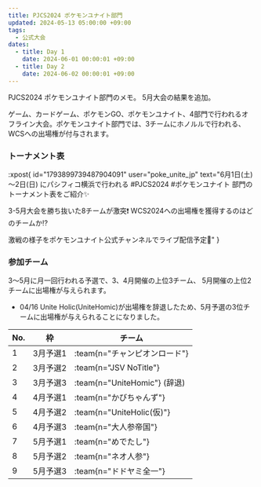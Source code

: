 ```yaml
---
title: PJCS2024 ポケモンユナイト部門
updated: 2024-05-13 05:00:00 +09:00
tags:
  - 公式大会
dates:
  - title: Day 1
    date: 2024-06-01 00:00:01 +09:00
  - title: Day 2
    date: 2024-06-02 00:00:01 +09:00
---
```


PJCS2024 ポケモンユナイト部門のメモ。 5月大会の結果を追加。

<!-- more -->

ゲーム、カードゲーム、ポケモンGO、ポケモンユナイト、4部門で行われるオフライン大会。ポケモンユナイト部門では、3チームにホノルルで行われる、WCSへの出場権が付与されます。

### トーナメント表
:xpost{
  id="1793899739487904091"
  user="poke_unite_jp"
  text="6月1日(土)～2日(日) にパシフィコ横浜で行われる
#PJCS2024 #ポケモンユナイト 部門のトーナメント表をご紹介✨

3-5月大会を勝ち抜いた8チームが激突❗
WCS2024への出場権を獲得するのはどのチームか⁉

激戦の様子をポケモンユナイト公式チャンネルでライブ配信予定🎥"
}

### 参加チーム

3〜5月に月一回行われる予選で、3、4月開催の上位3チーム、 5月開催の上位2チームに出場権が与えられます。

- 04/16 Unite Holic(UniteHomic)が出場権を辞退したため、5月予選の3位チームに出場権が与えられることになりました。

| No. | 枠         | チーム |
| --- | ---------- | ------ |
| 1 | 3月予選1 | :team{n="チャンピオンロード"} |
| 2 | 3月予選2 | :team{n="JSV NoTitle"} |
| 3 | 3月予選3 | :team{n="UniteHomic"} (辞退) |
| 4 | 4月予選1 | :team{n="かびちゃんず"} |
| 5 | 4月予選2 | :team{n="UniteHolic(仮)"} |
| 6 | 4月予選3 | :team{n="大人参帝国"} |
| 7 | 5月予選1 | :team{n="めでたし"} |
| 8 | 5月予選2 | :team{n="ネオ人参"} |
| 9 | 5月予選3 | :team{n="ドドヤミ全一"} |
